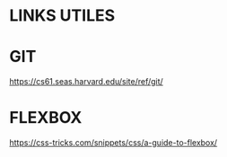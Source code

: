 # LINKS UTILES

# GIT
https://cs61.seas.harvard.edu/site/ref/git/

# FLEXBOX
https://css-tricks.com/snippets/css/a-guide-to-flexbox/
